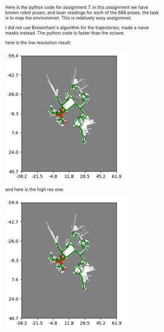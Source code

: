 Here is the python code for assignment 7.
in this assignment we have known robot poses, and laser readings for exch of the 686 poses. the task is to map the environmnet.
This is relatively easy assignmnet.

I did not use Bresenham's algorithm for the trajectories; made a naive masks instead. The python code is faster than the octave.


here is the low resolution result:

![alt text](https://github.com/menashe-soffer/ROBOT-MAPPING-assignment-solutions/blob/main/assignment%207%20part%201%20-%20gridmaps/plots/gridmap_686_0.1.png)


and here is the high res one:

![alt text](https://github.com/menashe-soffer/ROBOT-MAPPING-assignment-solutions/blob/main/assignment%207%20part%201%20-%20gridmaps/plots/gridmap_686_0.1.png)
